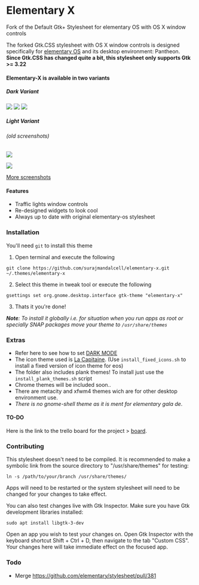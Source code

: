 # Elementary X  

Fork of the Default Gtk+ Stylesheet for elementary OS with OS X window controls

The forked Gtk.CSS stylesheet with OS X window controls is designed specifically for [elementary OS](https://elementary.io) and its desktop environment: Pantheon. **Since Gtk.CSS has changed quite a bit, this stylesheet only supports Gtk >= 3.22**

#### Elementary-X is available in two variants

##### Dark Variant

![](https://i.imgur.com/kWuZ2aY.png)
![](https://i.imgur.com/n2T2tjm.png)
![](https://i.imgur.com/lPLt0Xx.png)

##### Light Variant
###### (old screenshots)

![](http://i.imgur.com/AFwq5WW.png)

![](http://i.imgur.com/XjGm1FX.png)


[More screenshots](https://imgur.com/a/yoBOoSx)

#### Features

- Traffic lights window controls
- Re-designed widgets to look cool
- Always up to date with original elementary-os stylesheet

### Installation

You'll need ```git``` to install this theme

1. Open terminal and execute the following
```
git clone https://github.com/surajmandalcell/elementary-x.git ~/.themes/elementary-x
```
2. Select this theme in tweak tool or execute the following 
```
gsettings set org.gnome.desktop.interface gtk-theme "elementary-x"
```  
3. Thats it you're done!

***Note**: To install it globally i.e. for situation when you run apps as root or specially SNAP packages move your theme to ```/usr/share/themes ```*

### Extras
* Refer here to see how to set [DARK MODE](https://askubuntu.com/questions/769417/how-to-change-global-dark-theme-on-and-off-through-terminal) 
* The icon theme used is [La Capitaine](https://github.com/keeferrourke/la-capitaine-icon-theme). (Use `install_fixed_icons.sh` to install a fixed version of icon theme for eos)
* The folder also includes plank themes! To install just use the ```install_plank_themes.sh``` script
* Chrome themes will be included soon..
* There are metacity and xfwm4 themes wich are for other desktop environment use.
* *There is no gnome-shell theme as it is ment for elementary gala de*.

#### TO-DO
Here is the link to the trello board for the project >  [board](https://trello.com/b/hEsKYAOa).  


### Contributing

This stylesheet doesn't need to be compiled. It is recommended to make a
symbolic link from the source directory to "/usr/share/themes" for testing:

    ln -s /path/to/your/branch /usr/share/themes/

Apps will need to be restarted or the system stylesheet will need to be
changed for your changes to take effect.

You can also test changes live with Gtk Inspector. Make sure you have Gtk
development libraries installed:

    sudo apt install libgtk-3-dev

Open an app you wish to test your changes on. Open Gtk Inspector with the
keyboard shortcut Shift + Ctrl + D, then navigate to the tab "Custom CSS".
Your changes here will take immediate effect on the focused app.

### Todo

* Merge https://github.com/elementary/stylesheet/pull/381